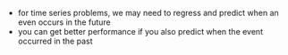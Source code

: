 - for time series problems, we may need to regress and predict when an even occurs in the future
- you can get better performance if you also predict when the event occurred in the past